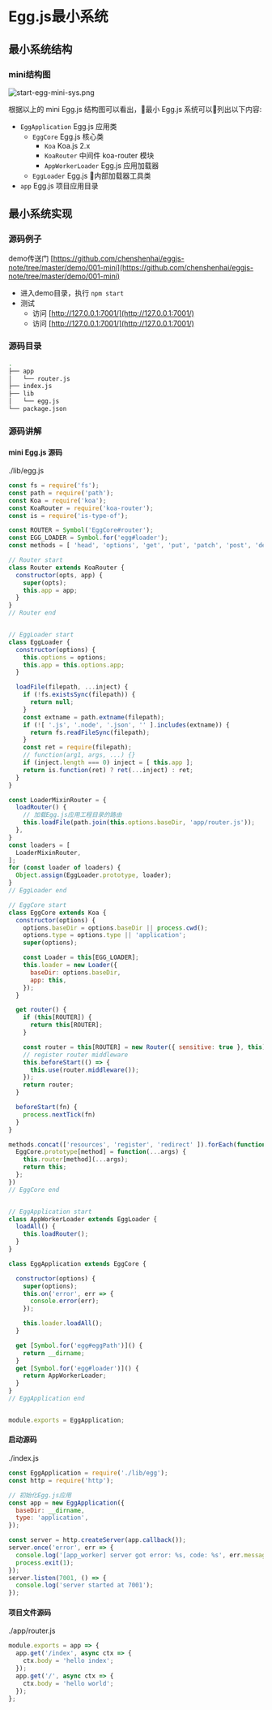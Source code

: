 # Egg.js最小系统

## 最小系统结构

### mini结构图

![start-egg-mini-sys.png](./../image/start-egg-mini-sys.png)

根据以上的 mini Egg.js 结构图可以看出，最小 Egg.js 系统可以列出以下内容: 

- `EggApplication` Egg.js 应用类
  - `EggCore` Egg.js 核心类
    - `Koa` Koa.js 2.x
    - `KoaRouter` 中间件 koa-router 模块
    - `AppWorkerLoader` Egg.js 应用加载器
  - `EggLoader` Egg.js 内部加载器工具类
- `app` Egg.js 项目应用目录


## 最小系统实现

### 源码例子

demo传送门 [https://github.com/chenshenhai/eggjs-note/tree/master/demo/001-mini](https://github.com/chenshenhai/eggjs-note/tree/master/demo/001-mini)

- 进入demo目录，执行 `npm start`
- 测试
  - 访问 [http://127.0.0.1:7001/](http://127.0.0.1:7001/)
  - 访问 [http://127.0.0.1:7001/](http://127.0.0.1:7001/)

### 源码目录

```sh
.
├── app
│   └── router.js
├── index.js
├── lib
│   └── egg.js
└── package.json
```

### 源码讲解

#### mini Egg.js 源码
./lib/egg.js

```js
const fs = require('fs');
const path = require('path');
const Koa = require('koa');
const KoaRouter = require('koa-router');
const is = require('is-type-of');

const ROUTER = Symbol('EggCore#router');
const EGG_LOADER = Symbol.for('egg#loader');
const methods = [ 'head', 'options', 'get', 'put', 'patch', 'post', 'delete', 'all'];

// Router start 
class Router extends KoaRouter {
  constructor(opts, app) {
    super(opts);
    this.app = app;
  }
}
// Router end 


// EggLoader start
class EggLoader {
  constructor(options) {
    this.options = options;
    this.app = this.options.app;
  }

  loadFile(filepath, ...inject) { 
    if (!fs.existsSync(filepath)) {
      return null;
    }
    const extname = path.extname(filepath);
    if (![ '.js', '.node', '.json', '' ].includes(extname)) {
      return fs.readFileSync(filepath);
    }
    const ret = require(filepath);
    // function(arg1, args, ...) {}
    if (inject.length === 0) inject = [ this.app ];
    return is.function(ret) ? ret(...inject) : ret;
  }
}

const LoaderMixinRouter = {
  loadRouter() {  
    // 加载Egg.js应用工程目录的路由
    this.loadFile(path.join(this.options.baseDir, 'app/router.js'));
  },
}
const loaders = [
  LoaderMixinRouter,
];
for (const loader of loaders) {
  Object.assign(EggLoader.prototype, loader);
}
// EggLoader end

// EggCore start
class EggCore extends Koa {
  constructor(options) {
    options.baseDir = options.baseDir || process.cwd();
    options.type = options.type || 'application';
    super(options);

    const Loader = this[EGG_LOADER];
    this.loader = new Loader({
      baseDir: options.baseDir,
      app: this,
    });
  }

  get router() {
    if (this[ROUTER]) {
      return this[ROUTER];
    } 

    const router = this[ROUTER] = new Router({ sensitive: true }, this);
    // register router middleware
    this.beforeStart(() => {
      this.use(router.middleware());
    });
    return router;
  }

  beforeStart(fn) {
    process.nextTick(fn)
  }
}

methods.concat(['resources', 'register', 'redirect' ]).forEach(function (method) { 
  EggCore.prototype[method] = function(...args) {
    this.router[method](...args); 
    return this;
  }; 
})
// EggCore end


// EggApplication start
class AppWorkerLoader extends EggLoader {
  loadAll() {
    this.loadRouter();
  }
}

class EggApplication extends EggCore {

  constructor(options) {
    super(options);
    this.on('error', err => {
      console.error(err);
    });

    this.loader.loadAll();
  }

  get [Symbol.for('egg#eggPath')]() {
    return __dirname;
  }
  get [Symbol.for('egg#loader')]() {
    return AppWorkerLoader;
  }
}
// EggApplication end


module.exports = EggApplication;
```

#### 启动源码

./index.js

```js
const EggApplication = require('./lib/egg');
const http = require('http');

// 初始化Egg.js应用
const app = new EggApplication({
  baseDir: __dirname,
  type: 'application',
});

const server = http.createServer(app.callback());
server.once('error', err => {
  console.log('[app_worker] server got error: %s, code: %s', err.message, err.code);
  process.exit(1);
});
server.listen(7001, () => {
  console.log('server started at 7001');
});
```

#### 项目文件源码
./app/router.js

```js 
module.exports = app => {
  app.get('/index', async ctx => {
    ctx.body = 'hello index';
  });
  app.get('/', async ctx => {
    ctx.body = 'hello world';
  });
};

```

